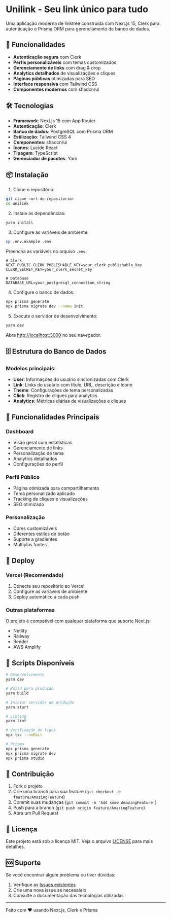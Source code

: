 # Unilink - Seu link único para tudo

Uma aplicação moderna de linktree construída com Next.js 15, Clerk para autenticação e Prisma ORM para gerenciamento de banco de dados.

## 🚀 Funcionalidades

- **Autenticação segura** com Clerk
- **Perfis personalizáveis** com temas customizados
- **Gerenciamento de links** com drag & drop
- **Analytics detalhados** de visualizações e cliques
- **Páginas públicas** otimizadas para SEO
- **Interface responsiva** com Tailwind CSS
- **Componentes modernos** com shadcn/ui

## 🛠️ Tecnologias

- **Framework**: Next.js 15 com App Router
- **Autenticação**: Clerk
- **Banco de dados**: PostgreSQL com Prisma ORM
- **Estilização**: Tailwind CSS 4
- **Componentes**: shadcn/ui
- **Ícones**: Lucide React
- **Tipagem**: TypeScript
- **Gerenciador de pacotes**: Yarn

## 📦 Instalação

1. Clone o repositório:
```bash
git clone <url-do-repositorio>
cd unilink
```

2. Instale as dependências:
```bash
yarn install
```

3. Configure as variáveis de ambiente:
```bash
cp .env.example .env
```

Preencha as variáveis no arquivo `.env`:
```env
# Clerk
NEXT_PUBLIC_CLERK_PUBLISHABLE_KEY=your_clerk_publishable_key
CLERK_SECRET_KEY=your_clerk_secret_key

# Database
DATABASE_URL=your_postgresql_connection_string
```

4. Configure o banco de dados:
```bash
npx prisma generate
npx prisma migrate dev --name init
```

5. Execute o servidor de desenvolvimento:
```bash
yarn dev
```

Abra [http://localhost:3000](http://localhost:3000) no seu navegador.

## 🗄️ Estrutura do Banco de Dados

### Modelos principais:

- **User**: Informações do usuário sincronizadas com Clerk
- **Link**: Links do usuário com título, URL, descrição e ícone
- **Theme**: Configurações de tema personalizadas
- **Click**: Registro de cliques para analytics
- **Analytics**: Métricas diárias de visualizações e cliques

## 🎨 Funcionalidades Principais

### Dashboard
- Visão geral com estatísticas
- Gerenciamento de links
- Personalização de tema
- Analytics detalhados
- Configurações do perfil

### Perfil Público
- Página otimizada para compartilhamento
- Tema personalizado aplicado
- Tracking de cliques e visualizações
- SEO otimizado

### Personalização
- Cores customizáveis
- Diferentes estilos de botão
- Suporte a gradientes
- Múltiplas fontes

## 🚀 Deploy

### Vercel (Recomendado)

1. Conecte seu repositório ao Vercel
2. Configure as variáveis de ambiente
3. Deploy automático a cada push

### Outras plataformas

O projeto é compatível com qualquer plataforma que suporte Next.js:
- Netlify
- Railway
- Render
- AWS Amplify

## 📝 Scripts Disponíveis

```bash
# Desenvolvimento
yarn dev

# Build para produção
yarn build

# Iniciar servidor de produção
yarn start

# Linting
yarn lint

# Verificação de tipos
npx tsc --noEmit

# Prisma
npx prisma generate
npx prisma migrate dev
npx prisma studio
```

## 🤝 Contribuição

1. Fork o projeto
2. Crie uma branch para sua feature (`git checkout -b feature/AmazingFeature`)
3. Commit suas mudanças (`git commit -m 'Add some AmazingFeature'`)
4. Push para a branch (`git push origin feature/AmazingFeature`)
5. Abra um Pull Request

## 📄 Licença

Este projeto está sob a licença MIT. Veja o arquivo [LICENSE](LICENSE) para mais detalhes.

## 🆘 Suporte

Se você encontrar algum problema ou tiver dúvidas:

1. Verifique as [Issues existentes](../../issues)
2. Crie uma nova issue se necessário
3. Consulte a documentação das tecnologias utilizadas

---

Feito com ❤️ usando Next.js, Clerk e Prisma
